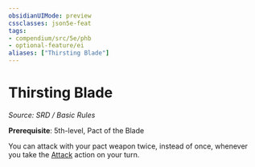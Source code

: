 ```yaml
---
obsidianUIMode: preview
cssclasses: json5e-feat
tags:
- compendium/src/5e/phb
- optional-feature/ei
aliases: ["Thirsting Blade"]
---
```

# Thirsting Blade
*Source: SRD / Basic Rules*  

**Prerequisite**: 5th-level, Pact of the Blade

You can attack with your pact weapon twice, instead of once, whenever you take the [Attack](rules/actions.md#Attack) action on your turn.